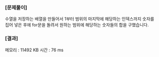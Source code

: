 ### [문제풀이]
수열을 저장하는 배열을 만들어서 1부터 범위의 마지막에 해당하는 인덱스까지 숫자를 집어 넣은 후에 for문을 돌려서 원하는 범위에 해당하는 숫자들의 합을 구했습니다.

### [결과]
메모리 : 11492 KB
시간 : 76 ms
